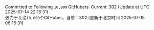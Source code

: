 Committed to Following `10,000` GitHubers. Current: <!-- FOLLOWING_COUNT -->302<!-- FOLLOWING_COUNT --> (Update at UTC <!-- LAST_UPDATED -->2025-07-14 22:16:31<!-- LAST_UPDATED -->)<br>
致力于关注`10,000`个GitHuber。当前：<!-- FOLLOWING_COUNT -->302<!-- FOLLOWING_COUNT --> (更新于北京时间 <!-- LAST_UPDATED_CST -->2025-07-15 06:16:31<!-- LAST_UPDATED_CST -->)
